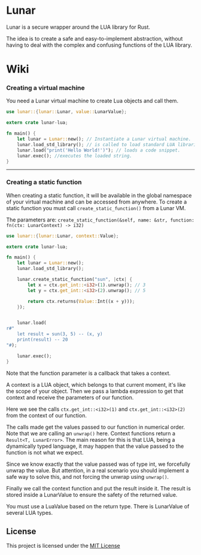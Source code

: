 # Lunar

Lunar is a secure wrapper around the LUA library for Rust.

The idea is to create a safe and easy-to-implement abstraction, without having to deal with the complex and confusing functions of the LUA library.

# Wiki

### Creating a virtual machine

You need a Lunar virtual machine to create Lua objects and call them.

```rust
use lunar::{lunar::Lunar, value::LunarValue};

extern crate lunar-lua;

fn main() {
    let lunar = Lunar::new(); // Instantiate a Lunar virtual machine.
    lunar.load_std_library(); // is called to load standard LUA libraries, like 'print()'
    lunar.load("print('Hello World!')"); // loads a code snippet.
    lunar.exec(); //executes the loaded string.
}

```

---

### Creating a static function

When creating a static function, it will be available in the global namespace of your virtual machine and can be accessed from anywhere.
To create a static function you must call ``create_static_function()`` from a Lunar VM.

The parameters are:
    ``create_static_function(&self, name: &str, function: fn(ctx: LunarContext) -> i32)``

```rust
use lunar::{lunar::Lunar, context::Value};

extern crate lunar-lua;

fn main() {
    let lunar = Lunar::new();
    lunar.load_std_library();

    lunar.create_static_function("sun", |ctx| {
        let x = ctx.get_int::<i32>(1).unwrap(); // 3
        let y = ctx.get_int::<i32>(2).unwrap(); // 5

        return ctx.returns(Value::Int((x + y)));
    });


    lunar.load(
r#"
    let result = sun(3, 5) -- (x, y)
    print(result) -- 20
"#);

    lunar.exec();
}
```

Note that the function parameter is a callback that takes a context.

A context is a LUA object, which belongs to that current moment, it's like the scope of your object.
Then we pass a lambda expression to get that context and receive the parameters of our function.

Here we see the calls ```ctx.get_int::<i32>(1)``` and ```ctx.get_int::<i32>(2)``` from the context of our function.

The calls made get the values ​​passed to our function in numerical order.
Note that we are calling an ``unwrap()`` here. Context functions return a ``Result<T, LunarError>``.
The main reason for this is that LUA, being a dynamically typed language, it may happen that the value passed to the function is not what we expect.

Since we know exactly that the value passed was of type int, we forcefully unwrap the value. But attention, in a real scenario you should implement a safe way to solve this, and not forcing the unwrap using ``unwrap()``.

Finally we call the context function and put the result inside it.
The result is stored inside a LunarValue to ensure the safety of the returned value.

You must use a LuaValue based on the return type. There is LunarValue of several LUA types.

## License

This project is licensed under the [MIT License](LICENSE)

